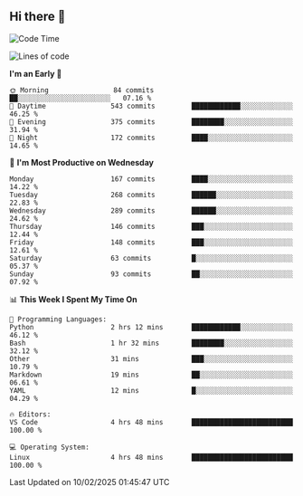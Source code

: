 ## Hi there 👋

<!--
**Wangmerlyn/Wangmerlyn** is a ✨ _special_ ✨ repository because its `README.md` (this file) appears on your GitHub profile.

Here are some ideas to get you started:

- 🔭 I’m currently working on ...
- 🌱 I’m currently learning ...
- 👯 I’m looking to collaborate on ...
- 🤔 I’m looking for help with ...
- 💬 Ask me about ...
- 📫 How to reach me: ...
- 😄 Pronouns: ...
- ⚡ Fun fact: ...
-->
<!--START_SECTION:waka-->
![Code Time](http://img.shields.io/badge/Code%20Time-37%20hrs%2036%20mins-blue)

![Lines of code](https://img.shields.io/badge/From%20Hello%20World%20I%27ve%20Written-8.3%20million%20lines%20of%20code-blue)

**I'm an Early 🐤** 

```text
🌞 Morning                84 commits          ██░░░░░░░░░░░░░░░░░░░░░░░   07.16 % 
🌆 Daytime                543 commits         ████████████░░░░░░░░░░░░░   46.25 % 
🌃 Evening                375 commits         ████████░░░░░░░░░░░░░░░░░   31.94 % 
🌙 Night                  172 commits         ████░░░░░░░░░░░░░░░░░░░░░   14.65 % 
```
📅 **I'm Most Productive on Wednesday** 

```text
Monday                   167 commits         ████░░░░░░░░░░░░░░░░░░░░░   14.22 % 
Tuesday                  268 commits         ██████░░░░░░░░░░░░░░░░░░░   22.83 % 
Wednesday                289 commits         ██████░░░░░░░░░░░░░░░░░░░   24.62 % 
Thursday                 146 commits         ███░░░░░░░░░░░░░░░░░░░░░░   12.44 % 
Friday                   148 commits         ███░░░░░░░░░░░░░░░░░░░░░░   12.61 % 
Saturday                 63 commits          █░░░░░░░░░░░░░░░░░░░░░░░░   05.37 % 
Sunday                   93 commits          ██░░░░░░░░░░░░░░░░░░░░░░░   07.92 % 
```


📊 **This Week I Spent My Time On** 

```text
💬 Programming Languages: 
Python                   2 hrs 12 mins       ████████████░░░░░░░░░░░░░   46.12 % 
Bash                     1 hr 32 mins        ████████░░░░░░░░░░░░░░░░░   32.12 % 
Other                    31 mins             ███░░░░░░░░░░░░░░░░░░░░░░   10.79 % 
Markdown                 19 mins             ██░░░░░░░░░░░░░░░░░░░░░░░   06.61 % 
YAML                     12 mins             █░░░░░░░░░░░░░░░░░░░░░░░░   04.29 % 

🔥 Editors: 
VS Code                  4 hrs 48 mins       █████████████████████████   100.00 % 

💻 Operating System: 
Linux                    4 hrs 48 mins       █████████████████████████   100.00 % 
```


 Last Updated on 10/02/2025 01:45:47 UTC
<!--END_SECTION:waka-->
